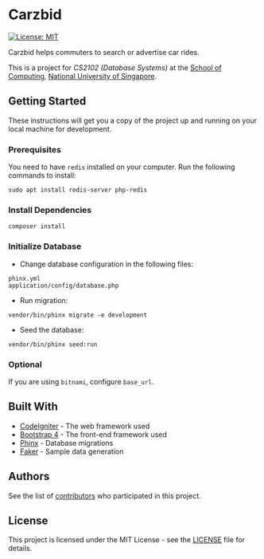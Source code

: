 # Carzbid

[![License: MIT](https://img.shields.io/badge/License-MIT-yellow.svg)](https://opensource.org/licenses/MIT)

Carzbid helps commuters to search or advertise car rides.

This is a project for _CS2102 (Database Systems)_ at the [School of Computing](https://www.comp.nus.edu.sg), [National University of Singapore](http://www.nus.edu.sg).


## Getting Started

These instructions will get you a copy of the project up and running on your local machine for development.

### Prerequisites

You need to have `redis` installed on your computer. Run the following commands to install:

```
sudo apt install redis-server php-redis
```

### Install Dependencies

```
composer install
```

### Initialize Database

- Change database configuration in the following files:
```
phinx.yml
application/config/database.php
```

- Run migration:
```
vendor/bin/phinx migrate -e development
```

- Seed the database: 
```
vendor/bin/phinx seed:run
```

### Optional

If you are using `bitnami`, configure `base_url`.


## Built With

- [CodeIgniter](https://codeigniter.com/) - The web framework used
- [Bootstrap 4](https://getbootstrap.com/docs/4.3/getting-started/introduction/) - The front-end framework used
- [Phinx](https://phinx.org/) - Database migrations
- [Faker](https://github.com/fzaninotto/Faker) - Sample data generation


## Authors

See the list of [contributors](https://github.com/yuntongzhang/carzbid/graphs/contributors) who participated in this project.


## License

This project is licensed under the MIT License - see the [LICENSE](LICENSE) file for details.
